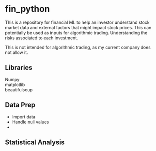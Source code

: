 # fin_python
This is a repository for financial ML to help an investor understand stock market data and external factors that might impact stock prices.  This can potentially be used as inputs for algorithmic trading.  Understanding the risks associated to each investment.

This is not intended for algorithmic trading, as my current company does not allow it.

## Libraries
Numpy <br>
matplotlib <br>
beautifulsoup <br>

## Data Prep
<ul>
  <li>Import data
  <li>Handle null values
  <li>
</ul>

## Statistical Analysis
